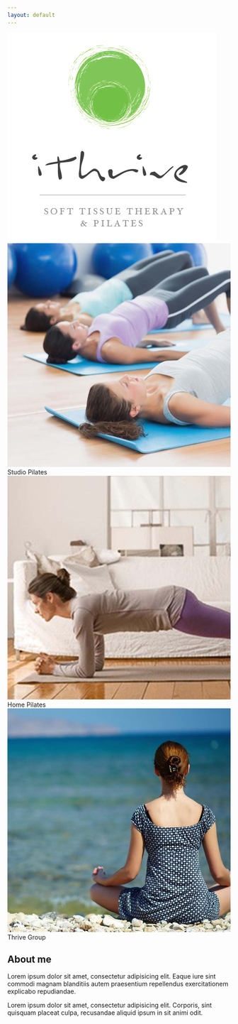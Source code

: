 ```yaml
---
layout: default
---
```


<section class="section section-ithrive">
	<div class="container">
		<div class="row">
			<div class="col-sm-4 col-sm-offset-4"><img src="/images/logo-with-text.jpg" alt="" class="img-responsive" /></div><!-- .col-sm-4 col-sm-offset-4 -->
		</div><!-- .row -->
		<div class="row">
			<div class="col-sm-12">
				<div class="ithrive_products">
					<a class="product">
						<img src="/images/product-studio.jpg" alt="" />
						<div class="product_name">Studio Pilates</div><!-- .product_name -->
					</a><!-- .product -->
					<a class="product">
						<img src="/images/product-athome.jpg" alt="" />
						<div class="product_name">Home Pilates</div><!-- .product_name -->
					</a><!-- .product -->
					<a class="product">
						<img src="/images/product-thrive.jpg" alt="" />
						<div class="product_name">Thrive Group</div><!-- .product_name -->
					</a><!-- .product -->
				</div>
			</div><!-- .col-sm-12 -->
		</div><!-- .row -->
	</div><!-- .container -->
</section><!-- .section -->

<section class="section section-aboutMe">
	<div class="layer layer-img"></div><!-- .layer layer-img -->
	<div class="container">
		<div class="row col-sm-4">
			<h1>About me</h1>
			<p>Lorem ipsum dolor sit amet, consectetur adipisicing elit. Eaque iure sint commodi magnam blanditiis autem praesentium repellendus exercitationem explicabo repudiandae.</p>
			<p>Lorem ipsum dolor sit amet, consectetur adipisicing elit. Corporis, sint quisquam placeat culpa, recusandae aliquid ipsum in sit animi odit.</p>
		</div><!-- .row col-sm-8 -->
	</div><!-- .container -->
</section><!-- .section section-welcome -->